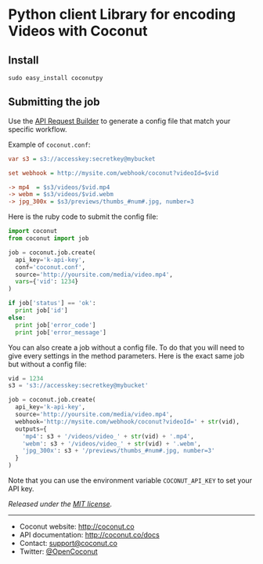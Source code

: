 # Python client Library for encoding Videos with Coconut

## Install

```console
sudo easy_install coconutpy
```

## Submitting the job

Use the [API Request Builder](https://app.coconut.co/job/new) to generate a config file that match your specific workflow.

Example of `coconut.conf`:

```ini
var s3 = s3://accesskey:secretkey@mybucket

set webhook = http://mysite.com/webhook/coconut?videoId=$vid

-> mp4  = $s3/videos/$vid.mp4
-> webm = $s3/videos/$vid.webm
-> jpg_300x = $s3/previews/thumbs_#num#.jpg, number=3
```

Here is the ruby code to submit the config file:

```python
import coconut
from coconut import job

job = coconut.job.create(
  api_key='k-api-key',
  conf='coconut.conf',
  source='http://yoursite.com/media/video.mp4',
  vars={'vid': 1234}
)

if job['status'] == 'ok':
  print job['id']
else:
  print job['error_code']
  print job['error_message']
```

You can also create a job without a config file. To do that you will need to give every settings in the method parameters. Here is the exact same job but without a config file:

```python
vid = 1234
s3 = 's3://accesskey:secretkey@mybucket'

job = coconut.job.create(
  api_key='k-api-key',
  source='http://yoursite.com/media/video.mp4',
  webhook='http://mysite.com/webhook/coconut?videoId=' + str(vid),
  outputs={
    'mp4': s3 + '/videos/video_' + str(vid) + '.mp4',
    'webm': s3 + '/videos/video_' + str(vid) + '.webm',
    'jpg_300x': s3 + '/previews/thumbs_#num#.jpg, number=3'
  }
)
```

Note that you can use the environment variable `COCONUT_API_KEY` to set your API key.

*Released under the [MIT license](http://www.opensource.org/licenses/mit-license.php).*

---

* Coconut website: http://coconut.co
* API documentation: http://coconut.co/docs
* Contact: [support@coconut.co](mailto:support@coconut.co)
* Twitter: [@OpenCoconut](http://twitter.com/opencoconut)
